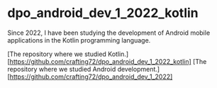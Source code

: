 # dpo_android_dev_1_2022_kotlin
Since 2022, I have been studying the development of Android mobile applications in the Kotlin programming language.

[The repository where we studied Kotlin.][https://github.com/crafting72/dpo_android_dev_1_2022_kotlin]
[The repository where we studied Android development.][https://github.com/crafting72/dpo_android_dev_1_2022]
